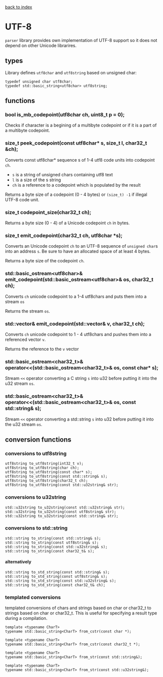 [back to index](../README.md#classes-and-structs)

# UTF-8

`parser` library provides own implementation of UTF-8 support so it does not depend on other Unicode librarires.

## types

Library defines `utf8char` and `utf8string` based on unsigned char:

```
typedef unsigned char utf8char;
typedef std::basic_string<utf8char> utf8string;
```

## functions

### bool is_mb_codepoint(utf8char ch, uint8_t p = 0);

Checks if character is a begining of a multibyte codepoint or if it is a part of a multibyte codepoint.


### size_t peek_codepoint(const utf8char* s, size_t l, char32_t &ch);

Converts const utf8char* sequence s of 1-4 utf8 code units into codepoint `ch`.
- `s` is a string of unsigned chars containing utf8 text
- `l` is a size of the s string
- `ch` is a reference to a codepoint which is populated by the result

Returns a byte size of a codepoint (0 - 4 bytes) or `(size_t) -1` if illegal UTF-8 code unit.


### size_t codepoint_size(char32_t ch);

Returns a byte size (0 - 4) of a Unicode codepoint `ch` in bytes.


### size_t emit_codepoint(char32_t ch, utf8char *s);

Converts an Unicode codepoint `ch` to an UTF-8 sequence of `unsigned char`s into an address `s`. Be sure to have an allocated space of at least 4 bytes.

Returns a byte size of the codepoint `ch`.


### std::basic_ostream\<utf8char>& emit_codepoint(std::basic_ostream\<utf8char>& os, char32_t ch);

Converts `ch` unicode codepoint to a 1-4 utf8chars and puts them into a stream `os`

Returns the stream `os`.


### std::vector<utf8char>& emit_codepoint(std::vector<utf8char>& v, char32_t ch);

Converts `ch` unicode codepoint to 1 - 4 utf8chars and pushes them into a referenced vector `v`.

Returns the reference to the `v` vector


### std::basic_ostream<char32_t>& operator<<(std::basic_ostream<char32_t>& os, const char* s);

Stream `<<` operator converting a C string `s` into u32 before putting it into the u32 stream `os`.


### std::basic_ostream<char32_t>& operator<<(std::basic_ostream<char32_t>& os, const std::string& s);

Stream `<<` operator converting a std::string `s` into u32 before putting it into the u32 stream `os`.


## conversion functions

### conversions to utf8string

```
utf8string to_utf8string(int32_t v);
utf8string to_utf8string(char ch);
utf8string to_utf8string(const char* s);
utf8string to_utf8string(const std::string& s);
utf8string to_utf8string(char32_t ch);
utf8string to_utf8string(const std::u32string& str);
```

### conversions to u32string

```
std::u32string to_u32string(const std::u32string& str);
std::u32string to_u32string(const utf8string& str);
std::u32string to_u32string(const std::string& str);
```

### conversions to std::string

```
std::string to_string(const std::string& s);
std::string to_string(const utf8string& s);
std::string to_string(const std::u32string& s);
std::string to_string(const char32_t& s);
```

#### alternatively

```
std::string to_std_string(const std::string& s);
std::string to_std_string(const utf8string& s);
std::string to_std_string(const std::u32string& s);
std::string to_std_string(const char32_t& ch);
```

### templated conversions

templated conversions of chars and strings based on char or char32_t to strings based on char or char32_t. This is useful for specifying a result type during a compilation.

```
template <typename CharT>
typename std::basic_string<CharT> from_cstr(const char *);

template <typename CharT>
typename std::basic_string<CharT> from_cstr(const char32_t *);

template <typename CharT>
typename std::basic_string<CharT> from_str(const std::string&);

template <typename CharT>
typename std::basic_string<CharT> from_str(const std::u32string&);
```
